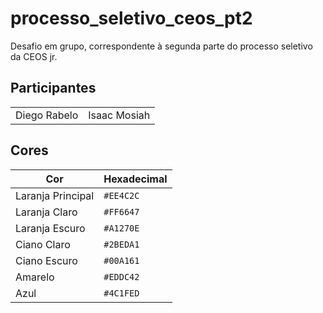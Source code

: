 # processo_seletivo_ceos_pt2
Desafio em grupo, correspondente à segunda parte do processo seletivo da CEOS jr.

## Participantes
| | | 
| --- | --- |
| Diego Rabelo | Isaac Mosiah |

## Cores
| Cor | Hexadecimal |
| --- | --- |
| Laranja Principal | `#EE4C2C` |
| Laranja Claro | `#FF6647` |
| Laranja Escuro | `#A1270E` |
| Ciano Claro | `#2BEDA1` |
| Ciano Escuro | `#00A161` |
| Amarelo | `#EDDC42` |
| Azul | `#4C1FED` |